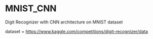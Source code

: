 # MNIST_CNN
Digit Recognizer with CNN architecture on MNIST dataset

dataset = https://www.kaggle.com/competitions/digit-recognizer/data
